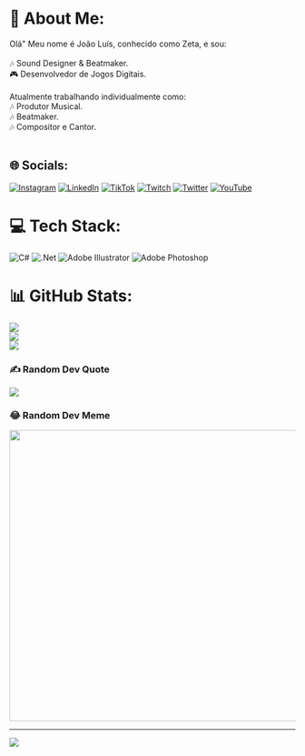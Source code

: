 # 💫 About Me:
Olá" Meu nome é João Luís, conhecido como Zeta, e sou:<br><br>🎶 Sound Designer & Beatmaker.<br>🎮 Desenvolvedor de Jogos Digitais.<br><br>Atualmente trabalhando individualmente como:<br>🎶 Produtor Musical.<br>🎶 Beatmaker.<br>🎶 Compositor e Cantor.<br><br>


## 🌐 Socials:
[![Instagram](https://img.shields.io/badge/Instagram-%23E4405F.svg?logo=Instagram&logoColor=white)](https://instagram.com/me_zetinha) [![LinkedIn](https://img.shields.io/badge/LinkedIn-%230077B5.svg?logo=linkedin&logoColor=white)](https://linkedin.com/in/jo%C3%A3o-lu%C3%ADs-rocha-pinho-teixeira-0b5234229/) [![TikTok](https://img.shields.io/badge/TikTok-%23000000.svg?logo=TikTok&logoColor=white)](https://tiktok.com/@zetinhanp) [![Twitch](https://img.shields.io/badge/Twitch-%239146FF.svg?logo=Twitch&logoColor=white)](https://twitch.tv/Zetinhahn) [![Twitter](https://img.shields.io/badge/Twitter-%231DA1F2.svg?logo=Twitter&logoColor=white)](https://twitter.com/A_Zetanian) [![YouTube](https://img.shields.io/badge/YouTube-%23FF0000.svg?logo=YouTube&logoColor=white)](https://youtube.com/c/https://www.youtube.com/channel/UCggDRPLlSCvQCaFq4Df_EnA) 

# 💻 Tech Stack:
![C#](https://img.shields.io/badge/c%23-%23239120.svg?style=for-the-badge&logo=c-sharp&logoColor=white) ![.Net](https://img.shields.io/badge/.NET-5C2D91?style=for-the-badge&logo=.net&logoColor=white) ![Adobe Illustrator](https://img.shields.io/badge/adobeillustrator-%23FF9A00.svg?style=for-the-badge&logo=adobeillustrator&logoColor=white) ![Adobe Photoshop](https://img.shields.io/badge/adobephotoshop-%2331A8FF.svg?style=for-the-badge&logo=adobephotoshop&logoColor=white)
# 📊 GitHub Stats:
![](https://github-readme-stats.vercel.app/api?username=Zetinhan&theme=dark&hide_border=false&include_all_commits=false&count_private=false)<br/>
![](https://github-readme-streak-stats.herokuapp.com/?user=Zetinhan&theme=dark&hide_border=false)<br/>
![](https://github-readme-stats.vercel.app/api/top-langs/?username=Zetinhan&theme=dark&hide_border=false&include_all_commits=false&count_private=false&layout=compact)

### ✍️ Random Dev Quote
![](https://quotes-github-readme.vercel.app/api?type=horizontal&theme=radical)

### 😂 Random Dev Meme
<img src="https://random-memer.herokuapp.com/" width="512px"/>

---
[![](https://visitcount.itsvg.in/api?id=Zetinhan&icon=2&color=3)](https://visitcount.itsvg.in)

<!-- Proudly created with GPRM ( https://gprm.itsvg.in ) -->
